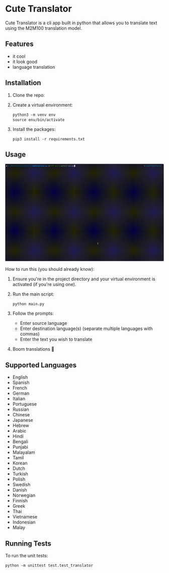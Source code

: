 # Cute Translator

Cute Translator is a cli app built in python that allows you to translate text using the M2M100 translation model.

## Features
- it cool
- it look good
- language translation

## Installation

1. Clone the repo:


2. Create a virtual environment:
   ```
   python3 -m venv env
   source env/bin/activate
   ```

3. Install the packages:
   ```
   pip3 install -r requirements.txt
   ```

## Usage

![Demonstration](./assets/Demo.gif)

How to run this (you should already know):

1. Ensure you're in the project directory and your virtual environment is activated (if you're using one).

2. Run the main script:
   ```
   python main.py
   ```

3. Follow the prompts:
   - Enter source language
   - Enter destination language(s) (separate multiple languages with commas)
   - Enter the text you wish to translate

4. Boom translations 🤯

## Supported Languages

- English
- Spanish
- French
- German
- Italian
- Portuguese
- Russian
- Chinese
- Japanese
- Hebrew
- Arabic
- Hindi
- Bengali
- Punjabi
- Malayalam
- Tamil
- Korean
- Dutch
- Turkish
- Polish
- Swedish
- Danish
- Norwegian
- Finnish
- Greek
- Thai
- Vietnamese
- Indonesian
- Malay

## Running Tests

To run the unit tests:

```
python -m unittest test.test_translator
```
